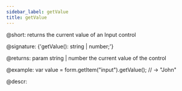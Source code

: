```yaml
---
sidebar_label: getValue
title: getValue
---          
```


@short: returns the current value of an Input control

@signature: {'getValue(): string | number;'}

@returns:
param   string | number     the current value of the control

@example:
var value = form.getItem("input").getValue();
// -> "John"

@descr:
